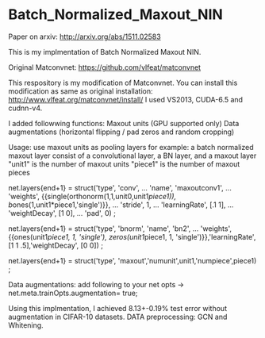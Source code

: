 # Batch_Normalized_Maxout_NIN
Paper on arxiv: http://arxiv.org/abs/1511.02583

This is my implmentation of Batch Normalized Maxout NIN.

Original Matconvnet: https://github.com/vlfeat/matconvnet

This respository is my modification of Matconvnet.
You can install this modification as same as original installation:
http://www.vlfeat.org/matconvnet/install/
I used VS2013, CUDA-6.5 and cudnn-v4.

I added followwing functions:
Maxout units (GPU supported only) 
Data augmentations (horizontal flipping / pad zeros and random cropping)

Usage:
use maxout units as pooling layers
for example: a batch normalized maxout layer consist of a convolutional layer, a BN layer, and a maxout layer
"unit1"  is the number of maxout units
"piece1" is the number of maxout pieces

net.layers{end+1} = struct('type', 'conv', ...
                           'name', 'maxoutconv1', ...
                           'weights', {{single(orthonorm(1,1,unit0,unit1*piece1)), b*ones(1,unit1*piece1,'single')}}, ...
                           'stride', 1, ...
                           'learningRate', [.1 1], ...
                           'weightDecay', [1 0], ...
                           'pad', 0) ;
                       
net.layers{end+1} = struct('type', 'bnorm', 'name', 'bn2', ...
                           'weights', {{ones(unit1*piece1, 1, 'single'), zeros(unit1*piece1, 1, 'single')}},'learningRate', [1 1 .5],'weightDecay', [0 0]) ;   
                       
net.layers{end+1} = struct('type', 'maxout','numunit',unit1,'numpiece',piece1) ; 


Data augmentations:
add following to your net opts
-> net.meta.trainOpts.augmentation= true;

Using this implmentation, I achieved 8.13+-0.19% test error without augmentation in CIFAR-10 datasets.
DATA preprocessing: GCN and Whitening.

